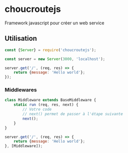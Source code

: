 # choucroutejs
Framework javascript pour créer un web service

## Utilisation

```js
const {Server} = require('choucroutejs');

const server = new Server(3000, 'localhost');

server.get('/', (req, res) => {
    return {message: 'Hello world'};
});

```

### Middlewares

```js
class Middleware extends BaseMiddleware {
    static run (req, res, next) {
        // Votre code
        // next() permet de passer à l'étape suivante
        next();
    }
}

server.get('/', (req, res) => {
	return {message: 'Hello world'};
}, [Middleware]);
```



